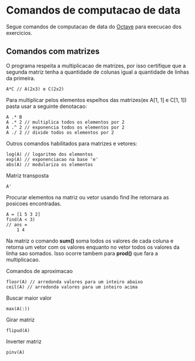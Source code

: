 # Comandos de computacao de data
Segue comandos de computacao de data do [Octave](http://www.gnu.org/software/octave) para execucao dos exercicios.

## Comandos com matrizes

O programa respeita a multiplicacao de matrizes, por isso certifique que a segunda matriz tenha a quantidade de colunas igual a quantidade de linhas da primeira.
```
A*C // A(2x3) e C(2x2)
```

Para multiplicar pelos elementos espelhos das matrizes(ex A[1, 1] e C[1, 1]) pasta usar a seguinte denotacao:
```
A .* B
A .* 2 // multiplica todos os elementos por 2
A .^ 2 // exponencia todos os elementos por 2
A ./ 2 // divide todos os elementos por 2
```

Outros comandos habilitados para matrizes e vetores:
```
log(A) // logaritmo dos elementos
exp(A) // exponenciacao na base 'e'
abs(A) // modulariza os elementos
```

Matriz transposta
```
A'
```

Procurar elementos na matriz ou vetor usando find lhe retornara as posicoes encontradas.
```
A = [1 5 3 2]
find(A < 3)
// ans = 
    1 4
```

Na matriz o comando **sum()** soma todos os valores de cada coluna e retorna um vetor com os valores enquanto no vetor todos os valores da linha sao somados. Isso ocorre tambem para **prod()** que fara a multiplicacao.

Comandos de aproximacao
```
floor(A) // arredonda valores para um inteiro abaixo
ceil(A) // arredonda valores para um inteiro acima
```

Buscar maior valor
```
max(A(:))
```

Girar matriz
```
flipud(A)
```

Inverter matriz
```
pinv(A)
```